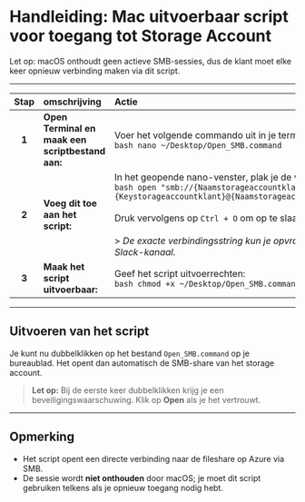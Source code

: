 # Handleiding: Mac uitvoerbaar script voor toegang tot Storage Account

Let op: macOS onthoudt geen actieve SMB-sessies, dus de klant moet elke keer opnieuw verbinding maken via dit script.

---
| Stap | omschrijving | Actie |
|:-:|:--|:--|
| **1** | **Open Terminal en maak een scriptbestand aan:** | Voer het volgende commando uit in je terminal: <br>```bash nano ~/Desktop/Open_SMB.command```|
| **2** | **Voeg dit toe aan het script:** | In het geopende nano-venster, plak je de volgende regel: <br>```bash open "smb://{Naamstorageaccountklant}:{Keystorageaccountklant}@{Naamstorageaccountklant}.file.core.windows.net/files"``` <br><br>Druk vervolgens op `Ctrl + O` om op te slaan, en `Ctrl + X` om nano te verlaten.<br><br> > *De exacte verbindingsstring kun je opvragen via de Azure Portal of het `#Azure` Slack-kanaal.*|
| **3** | **Maak het script uitvoerbaar:** | Geef het script uitvoerrechten: <br> ```bash chmod +x ~/Desktop/Open_SMB.command```

---

## Uitvoeren van het script

Je kunt nu dubbelklikken op het bestand `Open_SMB.command` op je bureaublad. Het opent dan automatisch de SMB-share van het storage account.

>  **Let op:** Bij de eerste keer dubbelklikken krijg je een beveiligingswaarschuwing. Klik op **Open** als je het vertrouwt.

---

## Opmerking

- Het script opent een directe verbinding naar de fileshare op Azure via SMB.
- De sessie wordt **niet onthouden** door macOS; je moet dit script gebruiken telkens als je opnieuw toegang nodig hebt.
